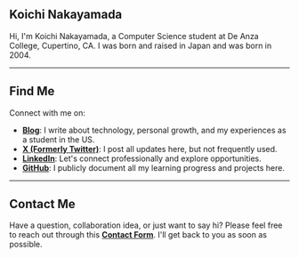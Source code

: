 ## Koichi Nakayamada

Hi, I'm Koichi Nakayamada, a Computer Science student at De Anza College, Cupertino, CA. I was born and raised in Japan and was born in 2004.

---

## Find Me

Connect with me on:

- [**Blog**](https://koichin.medium.com): I write about technology, personal growth, and my experiences as a student in the US.
- [**X (Formerly Twitter)**](https://x.com/KoichiNkymd): I post all updates here, but not frequently used.
- [**LinkedIn**](https://linkedin.com/in/koichinakayamada): Let's connect professionally and explore opportunities.
- [**GitHub**](https://github.com/koichinakayamada): I publicly document all my learning progress and projects here. 

---

## Contact Me

Have a question, collaboration idea, or just want to say hi? Please feel free to reach out through this [**Contact Form**](https://forms.gle/TTmCVmB7TK8fyH5Z8). I'll get back to you as soon as possible.
